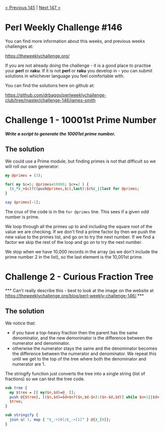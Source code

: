[< Previous 145](https://github.com/drbaggy/perlweeklychallenge-club/tree/master/challenge-145/james-smith) |
[Next 147 >](https://github.com/drbaggy/perlweeklychallenge-club/tree/master/challenge-147/james-smith)
# Perl Weekly Challenge #146

You can find more information about this weeks, and previous weeks challenges at:

  https://theweeklychallenge.org/

If you are not already doing the challenge - it is a good place to practise your
**perl** or **raku**. If it is not **perl** or **raku** you develop in - you can
submit solutions in whichever language you feel comfortable with.

You can find the solutions here on github at:

https://github.com/drbaggy/perlweeklychallenge-club/tree/master/challenge-146/james-smith

# Challenge 1 - 10001st Prime Number

***Write a script to generate the 10001st prime number.***

## The solution

We could use a Prime module, but finding primes is not that difficult so we will roll our own generator:

```perl
my @primes = (3);

for( my $c=5; @primes<10000; $c+=2 ) {
  ($_*$_>$c)?((push@primes,$c),last):$c%$_||last for @primes;
}

say $primes[-1];
```

The crux of the code is in the `for @primes` line. This sees if a given odd number is prime.

We loop through all the primes up to and including the square root of the value we are checking.
If we don't find a prime factor by then we push the new value to the primes list, and go on to
try the next number. If we find a
factor we skip the rest of the loop and go on to try the next number.

We stop when we have 10,000 records in the array (as we don't include the prime number 2 in the list),
so the last element is the 10,001st prime.

# Challenge 2 - Curious Fraction Tree

*** Can't really describe this - best to look at the image on the website at https://theweeklychallenge.org/blog/perl-weekly-challenge-146/.***

## The solution

We notice that:
  * if you have a top-heavy fraction then the parent has the same denominator, and the new demoninator is the difference between the numerator and denominator.
  * otherwise the numerator stays the same and the denominator becomes the difference between the numerator and denominator.
We repeat this until we get to the top of the tree where both the denominator and numerator are 1.

The stringify function just converts the tree into a single string (list of fractions) so we can test the tree code.
```perl
sub tree {
  my $tree = [[ my($n,$d)=@_ ]];
  push @{$tree}, [($n,$d)=$d>$n?($n,$d-$n):($n-$d,$d)] while $n>1||$d>1;
  $tree;
}

sub stringify {
  join q( ), map { "$_->[0]/$_->[1]" } @{$_[0]};
}
```

